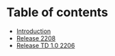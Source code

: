 # Table of contents

* [Introduction](README.md)
* [Release 2208](release-2208.md)
* [Release TD 1.0 2206](release-2206.md)
